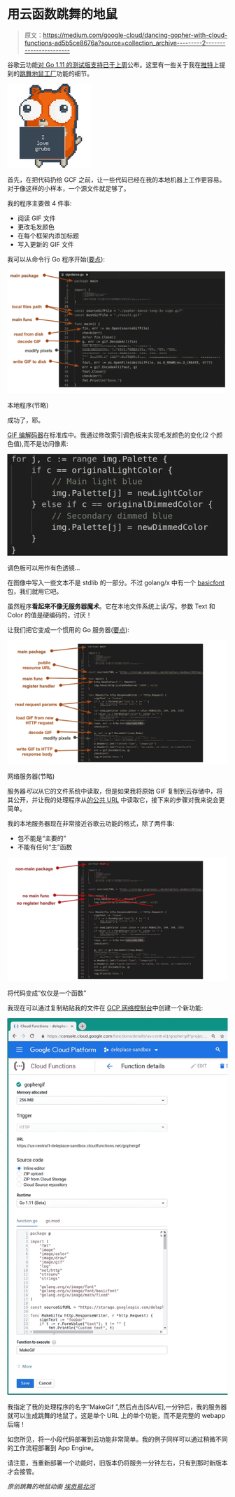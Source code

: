# 用云函数跳舞的地鼠

> 原文：<https://medium.com/google-cloud/dancing-gopher-with-cloud-functions-ad5b5ce8676a?source=collection_archive---------2----------------------->

谷歌云功能[对 Go 1.11 的测试版支持已于上周](https://cloud.google.com/blog/products/application-development/cloud-functions-go-1-11-is-now-a-supported-language)公布。这里有一些关于我在[推特](https://twitter.com/val_deleplace/status/1086325306854653952)上提到的[跳舞地鼠工厂](https://storage.googleapis.com/deleplace-sandbox/2019/go-gcf/index.html)功能的细节。

![](img/44d812869a3f034bc9130229b6678b0f.png)

首先，在把代码扔给 GCF 之前，让一些代码已经在我的本地机器上工作更容易。对于像这样的小样本，一个源文件就足够了。

我的程序主要做 4 件事:

*   阅读 GIF 文件
*   更改毛发颜色
*   在每个框架内添加标题
*   写入更新的 GIF 文件

我可以从命令行 Go 程序开始([要点](https://gist.github.com/Deleplace/419e7f4b54a8cae184452b7945945aac)):

![](img/c78394a359c82d2a1a5ee74277a48bdb.png)

本地程序(节略)

成功了，耶。

[GIF 编解码器](https://golang.org/pkg/image/gif/)在标准库中。我通过修改索引调色板来实现毛发颜色的变化(2 个颜色值),而不是访问像素:

![](img/5c8d16cb596d91c4654cb0a88051aab1.png)

调色板可以用作有色透镜…

在图像中写入一些文本不是 stdlib 的一部分。不过 golang/x 中有一个 [basicfont](https://godoc.org/golang.org/x/image/font/basicfont) 包，我们就用它吧。

虽然程序**看起来不像无服务器魔术**。它在本地文件系统上读/写。参数 Text 和 Color 的值是硬编码的，讨厌！

让我们把它变成一个惯用的 Go 服务器([要点](https://gist.github.com/Deleplace/240675c1a70e7df4cd5b04aa204aeeba)):

![](img/cab013eda762045a97387d40172a77cb.png)

网络服务器(节略)

服务器*可以*从它的文件系统中读取，但是如果我将原始 GIF 复制到云存储中，将其公开，并让我的处理程序从[的公共 URL](https://storage.googleapis.com/deleplace-sandbox/2019/go-gcf/gopher-dance-long-3x-sign.gif) 中读取它，接下来的步骤对我来说会更简单。

我的本地服务器现在非常接近谷歌云功能的格式，除了两件事:

*   包不能是“主要的”
*   不能有任何“主”函数

![](img/8c2ea0007190a388ae5771d2a2eece23.png)

将代码变成“仅仅是一个函数”

我现在可以通过复制粘贴我的文件在 [GCP 网络控制台](https://console.cloud.google.com)中创建一个新功能:

![](img/52f500ffe5d3cf6773119dd139b193f2.png)

我指定了我的处理程序的名字“MakeGif ”,然后点击[SAVE],一分钟后，我的服务器就可以生成跳舞的地鼠了。这是单个 URL 上的单个功能，而不是完整的 webapp 后端！

如您所见，将一小段代码部署到云功能非常简单。我的例子同样可以通过稍微不同的工作流程部署到 App Engine。

请注意，当重新部署一个功能时，旧版本仍将服务一分钟左右，只有到那时新版本才会接管。

*原创跳舞的地鼠动画* [*埃贡易北河*](https://medium.com/u/c01f387bc9f4?source=post_page-----ad5b5ce8676a--------------------------------)